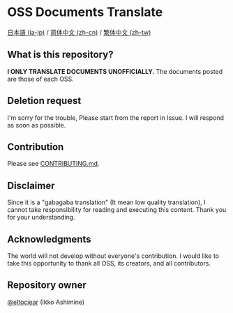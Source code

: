 # OSS Documents Translate
[日本語 (ja-jp)](./contents/ja-jp/README.md) / [简体中文 (zh-cn)](./contents/zh-cn/README.md) / [繁体中文 (zh-tw)](./contents/zh-tw/README.md)

## What is this repository?
**I ONLY TRANSLATE DOCUMENTS UNOFFICIALLY.**
The documents posted are those of each OSS.

## Deletion request
I'm sorry for the trouble, Please start from the report in Issue.
I will respond as soon as possible.

## Contribution
Please see [CONTRIBUTING.md](./CONTRIBUTING.md).

## Disclaimer
Since it is a "gabagaba translation" (It mean low quality translation), I cannot take responsibility for reading and executing this content.
Thank you for your understanding.

## Acknowledgments
The world will not develop without everyone's contribution.
I would like to take this opportunity to thank all OSS, its creators, and all contributors.

## Repository owner
[@eltociear](https://github.com/eltociear) (Ikko Ashimine)
